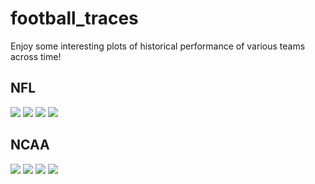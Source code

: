 
# football_traces

<!-- badges: start -->
<!-- badges: end -->

Enjoy some interesting plots of historical performance of various teams across time!

## NFL

![](nfl/sea_Trace.png)
![](nfl/kan_Trace.png)
![](nfl/sfo_Trace.png)
![](nfl/nwe_Trace.png)


## NCAA

![](college/washington-state_Trace.png)
![](college/louisiana-state_Trace.png)
![](college/clemson_Trace.png)
![](college/alabama_Trace.png)


